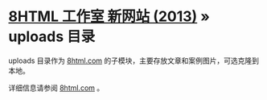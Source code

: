 # [8HTML 工作室 新网站 (2013)](https://github.com/caiguanhao/8html.com) &raquo; uploads 目录

uploads 目录作为 [8html.com](https://github.com/caiguanhao/8html.com) 的子模块，主要存放文章和案例图片，可选克隆到本地。

详细信息请参阅 [8html.com](https://github.com/caiguanhao/8html.com) 。
